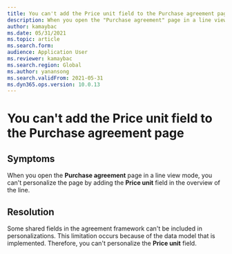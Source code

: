 ```yaml
---
title: You can't add the Price unit field to the Purchase agreement page
description: When you open the "Purchase agreement" page in a line view mode, you can't personalize the page by adding the "Price unit" field in the overview of the line
author: kamaybac
ms.date: 05/31/2021
ms.topic: article
ms.search.form: 
audience: Application User
ms.reviewer: kamaybac
ms.search.region: Global
ms.author: yanansong
ms.search.validFrom: 2021-05-31
ms.dyn365.ops.version: 10.0.13
---
```


# You can't add the Price unit field to the Purchase agreement page

## Symptoms

When you open the **Purchase agreement** page in a line view mode, you can't personalize the page by adding the **Price unit** field in the overview of the line.

## Resolution

Some shared fields in the agreement framework can't be included in personalizations. This limitation occurs because of the data model that is implemented. Therefore, you can't personalize the **Price unit** field.
